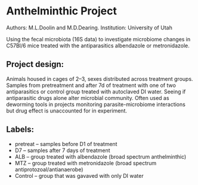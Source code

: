 # Anthelminthic Project
Authors: M.L.Doolin and M.D.Dearing.
Institution: University of Utah

Using the fecal microbiota (16S data) to investigate microbiome changes in C57Bl/6 mice treated with the antiparasitics albendazole or metronidazole. 

## Project design:
Animals housed in cages of 2–3, sexes distributed across treatment groups. Samples from pretreatment and after 7d of treatment with one of two antiparasitics or control group treated with autoclaved DI water. Seeing if antiparasitic drugs alone alter microbial community. Often used as deworming tools in projects monitoring parasite-microbiome interactions but drug effect is unaccounted for in experiment. 

## Labels:
- pretreat – samples before D1 of treatment
- D7 – samples after 7 days of treatment
- ALB – group treated with albendazole (broad spectrum anthelminthic)
- MTZ – group treated with metronidazole (broad spectrum antiprotozoal/antianaerobe)
- Control – group that was gavaved with only DI water
